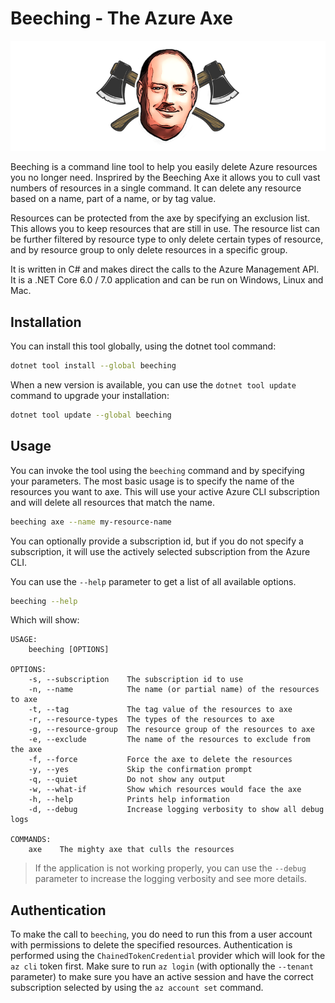 # Beeching - The Azure Axe

![Beeching](resources/images/logo_small.png)

Beeching is a command line tool to help you easily delete Azure resources you no longer need. Insprired by the Beeching Axe it allows you to cull vast numbers of resources in a single command. It can delete any resource based on a name, part of a name, or by tag value.

Resources can be protected from the axe by specifying an exclusion list. This allows you to keep resources that are still in use. The resource list can be further filtered by resource type to only delete certain types of resource, and by resource group to only delete resources in a specific group.

It is written in C# and makes direct the calls to the Azure Management API. It is a .NET Core 6.0 / 7.0 application and can be run on Windows, Linux and Mac.

## Installation

You can install this tool globally, using the dotnet tool command:

```bash
dotnet tool install --global beeching 
```

When a new version is available, you can use the `dotnet tool update` command to upgrade your installation:

```bash
dotnet tool update --global beeching 
```

## Usage

You can invoke the tool using the `beeching` command and by specifying your parameters. The most basic usage is to specify the name of the resources you want to axe. This will use your active Azure CLI subscription and will delete all resources that match the name.

```bash
beeching axe --name my-resource-name
```

You can optionally provide a subscription id, but if you do not specify a subscription, it will use the actively selected subscription from the Azure CLI. 

You can use the `--help` parameter to get a list of all available options.

```bash
beeching --help
```

Which will show:

```
USAGE:
    beeching [OPTIONS]

OPTIONS:
    -s, --subscription    The subscription id to use
    -n, --name            The name (or partial name) of the resources to axe
    -t, --tag             The tag value of the resources to axe
    -r, --resource-types  The types of the resources to axe
    -g, --resource-group  The resource group of the resources to axe
    -e, --exclude         The name of the resources to exclude from the axe
    -f, --force           Force the axe to delete the resources
    -y, --yes             Skip the confirmation prompt
    -q, --quiet           Do not show any output
    -w, --what-if         Show which resources would face the axe
    -h, --help            Prints help information
    -d, --debug           Increase logging verbosity to show all debug logs

COMMANDS:
    axe    The mighty axe that culls the resources
```

> If the application is not working properly, you can use the `--debug` parameter to increase the logging verbosity and see more details.

## Authentication

To make the call to `beeching`, you do need to run this from a user account with permissions to delete the specified resources. Authentication is performed using the `ChainedTokenCredential` provider which will look for the `az cli` token first. Make sure to run `az login` (with optionally the `--tenant` parameter) to make sure you have an active session and have the correct subscription selected by using the `az account set` command.
